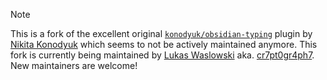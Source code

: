 > [!NOTE]
> This is a fork of the excellent original [`konodyuk/obsidian-typing`](https://github.com/konodyuk/obsidian-typing)
> plugin by [Nikita Konodyuk](https://github.com/konodyuk) which seems to not be actively maintained anymore.
> This fork is currently being maintained by [Lukas Waslowski](https://github.com/cr7pt0gr4ph7) aka. [cr7pt0gr4ph7](https://github.com/cr7pt0gr4ph7).
> New maintainers are welcome!
